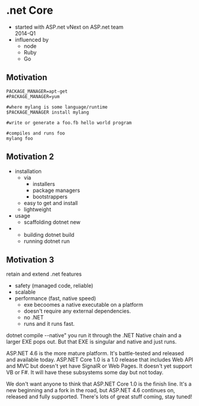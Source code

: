 # .net Core

*	started with ASP.net vNext on ASP.net team		
	2014-Q1		
*	influenced by
	*	node
	*	Ruby
	*	Go
	
## Motivation
	
	PACKAGE_MANAGER=apt-get
	#PACKAGE_MANAGER=yum
	
	#where mylang is some language/runtime
	$PACKAGE_MANAGER install mylang 
	
	#write or generate a foo.fb hello world program
	
	#compiles and runs foo
	mylang foo 
	
## Motivation 2	

*	installation
	*	via
		*	installers
		*	package managers
		*	bootstrappers
	*	easy to get and install
	*	lightweight
*	usage
	*	scaffolding
		dotnet new
*	*	building
		dotnet build
	*	running
		dotnet run
		
## Motivation 3

retain and extend .net features

*	safety (managed code, reliable)
*	scalable
*	performance (fast, native speed)
	*	exe becoomes  a native executable on a platform 
	*	doesn't require any external dependencies. 
	*	no .NET
	*	runs and it runs fast.

dotnet compile --native" you run it through the .NET Native chain and a larger EXE pops out. But that EXE is singular and native and just runs.

ASP.NET 4.6 is the more mature platform. It's battle-tested and released and available today. ASP.NET Core 1.0 is a 1.0 release that includes Web API and MVC but doesn't yet have SignalR or Web Pages. It doesn't yet support VB or F#. It will have these subsystems some day but not today.

We don't want anyone to think that ASP.NET Core 1.0 is the finish line. It's a new beginning and a fork in the road, but ASP.NET 4.6 continues on, released and fully supported. There's lots of great stuff coming, stay tuned!

